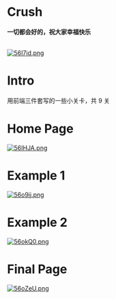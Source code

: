 # Crush
<strong>一切都会好的，祝大家幸福快乐</strong></br>
 </br>

[![56I7id.png](https://z3.ax1x.com/2021/10/22/56I7id.png)](https://imgtu.com/i/56I7id)

# Intro
用前端三件套写的一些小关卡，共 9 关

# Home Page
[![56IHJA.png](https://z3.ax1x.com/2021/10/22/56IHJA.png)](https://imgtu.com/i/56IHJA)

# Example 1
[![56o9ij.png](https://z3.ax1x.com/2021/10/22/56o9ij.png)](https://imgtu.com/i/56o9ij)

# Example 2
[![56okQ0.png](https://z3.ax1x.com/2021/10/22/56okQ0.png)](https://imgtu.com/i/56okQ0)

# Final Page
[![56oZeU.png](https://z3.ax1x.com/2021/10/22/56oZeU.png)](https://imgtu.com/i/56oZeU)

